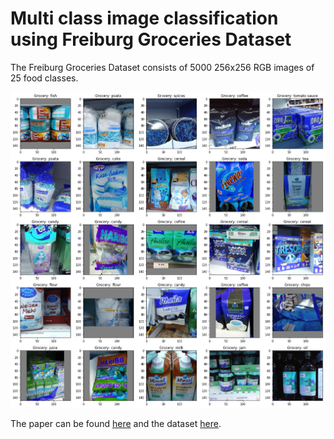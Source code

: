 # Multi class image classification using Freiburg Groceries Dataset

The Freiburg Groceries Dataset consists of 5000 256x256 RGB images of 25 food classes.

![sample](grocery.png)

The paper can be found [here](https://arxiv.org/pdf/1611.05799.pdf) and the dataset [here](http://aisdatasets.informatik.uni-freiburg.de/freiburg_groceries_dataset).



